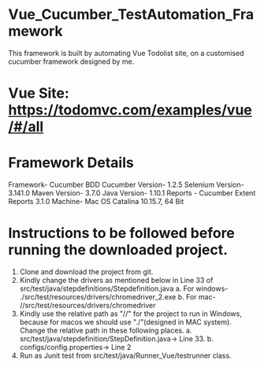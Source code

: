 # Vue_Cucumber_TestAutomation_Framework
This framework is built by automating Vue Todolist site, on a customised cucumber framework designed by me.

# Vue Site: https://todomvc.com/examples/vue/#/all

# Framework Details
Framework- Cucumber BDD
Cucumber Version- 1.2.5
Selenium Version- 3.141.0
Maven Version- 3.7.0
Java Version- 1.10.1
Reports - Cucumber Extent Reports 3.1.0
Machine- Mac OS Catalina 10.15.7, 64 Bit


 # Instructions to be followed before running the downloaded project.
1. Clone and download the project from git.
2. Kindly change the drivers as  mentioned below in Line 33 of src/test/java/stepdefinitions/Stepdefinition.java
a. For windows- ./src/test/resources/drivers/chromedriver_2.exe
b. For mac- //src/test/resources/drivers/chromedriver
3. Kindly use the relative path as "//" for the project to run in Windows, because for macos we should use "./"(designed in MAC system).
Change the relative path in these following places.
a. src/test/java/stepdefinition/StepDefinition.java-> Line 33.
b. configs/config.properties-> Line 2
4. Run as Junit test from src/test/java/Runner_Vue/testrunner class.


